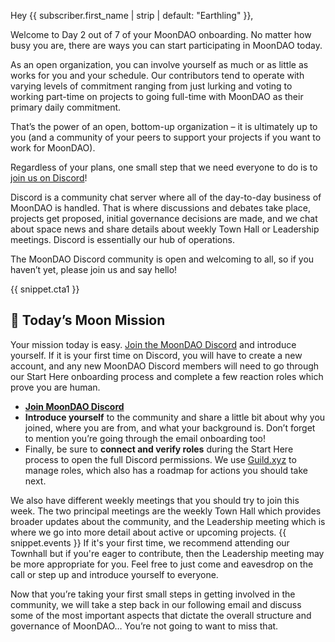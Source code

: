 Hey {{ subscriber.first_name | strip | default: "Earthling" }},

Welcome to Day 2 out of 7 of your MoonDAO onboarding. No matter how busy you are, there are ways you can start participating in MoonDAO today.

As an open organization, you can involve yourself as much or as little as works for you and your schedule. Our contributors tend to operate with varying levels of commitment ranging from just lurking and voting to working part-time on projects to going full-time with MoonDAO as their primary daily commitment.

That’s the power of an open, bottom-up organization – it is ultimately up to you (and a community of your peers to support your projects if you want to work for MoonDAO).

Regardless of your plans, one small step that we need everyone to do is to [​join us on Discord​](https://www.moondao.com/discord)!

Discord is a community chat server where all of the day-to-day business of MoonDAO is handled. That is where discussions and debates take place, projects get proposed, initial governance decisions are made, and we chat about space news and share details about weekly Town Hall or Leadership meetings. Discord is essentially our hub of operations.

The MoonDAO Discord community is open and welcoming to all, so if you haven’t yet, please join us and say hello!

{{ snippet.cta1 }}
## 🚀 Today’s Moon Mission

Your mission today is easy. [​Join the MoonDAO Discord​](https://www.moondao.com/discord) and introduce yourself. If it is your first time on Discord, you will have to create a new account, and any new MoonDAO Discord members will need to go through our Start Here onboarding process and complete a few reaction roles which prove you are human.

- [​**Join MoonDAO Discord**​](https://www.moondao.com/discord)
- **Introduce yourself** to the community and share a little bit about why you joined, where you are from, and what your background is. Don’t forget to mention you’re going through the email onboarding too!
- Finally, be sure to **connect and verify roles** during the Start Here process to open the full Discord permissions. We use [​Guild.xyz​](https://guild.xyz/moondao) to manage roles, which also has a roadmap for actions you should take next.

We also have different weekly meetings that you should try to join this week. The two principal meetings are the weekly Town Hall which provides broader updates about the community, and the Leadership meeting which is where we go into more detail about active or upcoming projects. {{ snippet.events }} If it's your first time, we recommend attending our Townhall but if you're eager to contribute, then the Leadership meeting may be more appropriate for you. Feel free to just come and eavesdrop on the call or step up and introduce yourself to everyone.

Now that you’re taking your first small steps in getting involved in the community, we will take a step back in our following email and discuss some of the most important aspects that dictate the overall structure and governance of MoonDAO… You’re not going to want to miss that.